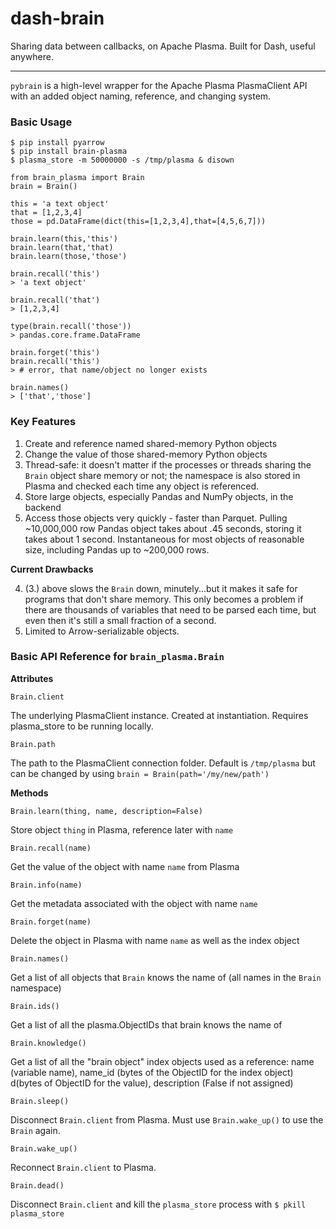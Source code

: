 # dash-brain
Sharing data between callbacks, on Apache Plasma. Built for Dash, useful anywhere. 

---

`pybrain` is a high-level wrapper for the Apache Plasma PlasmaClient API with an added object naming, reference, and changing system.

### Basic Usage

```
$ pip install pyarrow
$ pip install brain-plasma
$ plasma_store -m 50000000 -s /tmp/plasma & disown
```

```
from brain_plasma import Brain
brain = Brain()

this = 'a text object'
that = [1,2,3,4]
those = pd.DataFrame(dict(this=[1,2,3,4],that=[4,5,6,7]))

brain.learn(this,'this')
brain.learn(that,'that)
brain.learn(those,'those')

brain.recall('this')
> 'a text object'

brain.recall('that')
> [1,2,3,4]

type(brain.recall('those'))
> pandas.core.frame.DataFrame

brain.forget('this')
brain.recall('this')
> # error, that name/object no longer exists

brain.names()
> ['that','those']
```

### Key Features

1. Create and reference named shared-memory Python objects
2. Change the value of those shared-memory Python objects
3. Thread-safe: it doesn't matter if the processes or threads sharing the `Brain` object share memory or not; the namespace is also stored in Plasma and checked each time any object is referenced.
4. Store large objects, especially Pandas and NumPy objects, in the backend
5. Access those objects very quickly - faster than Parquet. Pulling ~10,000,000 row Pandas object takes about .45 seconds, storing it takes about 1 second. Instantaneous for most objects of reasonable size, including Pandas up to ~200,000 rows.

**Current Drawbacks**

4. (3.) above slows the `Brain` down, minutely...but it makes it safe for programs that don't share memory. This only becomes a problem if there are thousands of variables that need to be parsed each time, but even then it's still a small fraction of a second.
6. Limited to Arrow-serializable objects.


### Basic API Reference for `brain_plasma.Brain`

**Attributes**

`Brain.client`

The underlying PlasmaClient instance. Created at instantiation. Requires plasma_store to be running locally.

`Brain.path`

The path to the PlasmaClient connection folder. Default is `/tmp/plasma` but can be changed by using `brain = Brain(path='/my/new/path')`

**Methods**

`Brain.learn(thing, name, description=False)`

Store object `thing` in Plasma, reference later with `name`

`Brain.recall(name)`

Get the value of the object with name `name` from Plasma

`Brain.info(name)`

Get the metadata associated with the object with name `name`

`Brain.forget(name)`

Delete the object in Plasma with name `name` as well as the index object

`Brain.names()`

Get a list of all objects that `Brain` knows the name of (all names in the `Brain` namespace)

`Brain.ids()`

Get a list of all the plasma.ObjectIDs that brain knows the name of

`Brain.knowledge()`

Get a list of all the "brain object" index objects used as a reference: name (variable name), name_id (bytes of the ObjectID for the index object) d(bytes of ObjectID for the value), description (False if not assigned)

`Brain.sleep()`

Disconnect `Brain.client` from Plasma. Must use `Brain.wake_up()` to use the `Brain` again.

`Brain.wake_up()`

Reconnect `Brain.client` to Plasma.

`Brain.dead()`

Disconnect `Brain.client` and kill the `plasma_store` process with `$ pkill plasma_store`